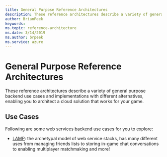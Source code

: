 ```yaml
---
title: General Purpose Reference Architectures
description: These reference architectures describe a variety of general purpose backend use cases and implementations with different alternatives, enabling you to architect a cloud solution that works for your game.
author: BrianPeek
keywords: 
ms.topic: reference-architecture
ms.date: 3/14/2019
ms.author: brpeek
ms.service: azure
---
```


# General Purpose Reference Architectures

These reference architectures describe a variety of general purpose backend use cases and implementations with different alternatives, enabling you to architect a cloud solution that works for your game.

## Use Cases

Following are some web services backend use cases for you to explore:

- [LAMP](./general-purpose-lamp.md): the archetypal model of web service stacks, has many different uses from managing friends lists to storing in-game chat conversations to enabling multiplayer matchmaking and more! 
